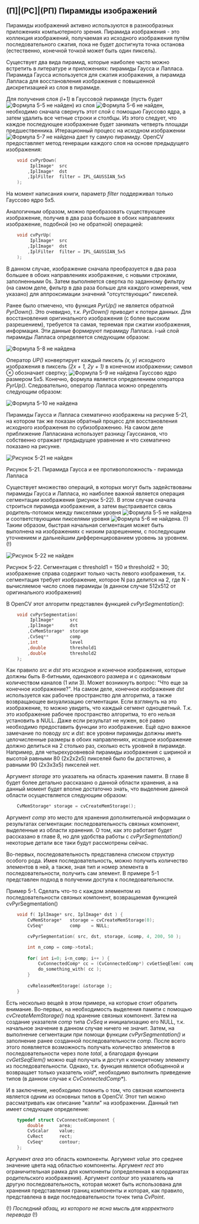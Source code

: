 ## (П]|(РС]|(РП) Пирамиды изображений

Пирамиды изображений активно используются в разнообразных приложениях компьютерного зрения. Пирамида изображения - это коллекция изображений, получаемая из исходного изображения путём последовательного сжатия, пока не будет достигнута точка останова (естественно, конечной точкой может быть один пиксель). 

Существует два вида пирамид, которые наиболее часто можно встретить в литературе и приложениях: пирамиды Гаусса и Лапласа. Пирамида Гаусса используется для сжатия изображения, а пирамида Лапласа для восстановления изображения с повышенной дискретизацией из слоя в пирамиде.

Для получения слоя *(i+1)* в Гауссовой пирамиде (пусть будет ![Формула 5-5 не найден](Images/Frml_5_5.jpg)) из слоя ![Формула 5-6 не найден](Images/Frml_5_6.jpg), необходимо сначала свернуть этот слой с помощью Гауссово ядра, а затем удалить все четные строки и столбцы. Из этого следует, что каждое последующее изображение будет занимать четверть площади предшественника. Итерационный процесс на исходном изображении ![Формула 5-7 не найдена](Images/Frml_5_7.jpg) дает ту самую пирамиду. OpenCV предоставляет метод генерации каждого слоя на основе предыдущего изображения: 

```cpp
	void cvPyrDown(
		 IplImage* 	src
		,IplImage* 	dst
		,IplFilter 	filter = IPL_GAUSSIAN_5x5
	);
```

На момент написания книги, параметр *filter* поддерживал только Гауссово ядро 5x5.

Аналогичным образом, можно преобразовать существующее изображение, получив в два раза большее в обоих направлениях изображение, подобной (но не обратной) операцией: 

```cpp
	void cvPyrUp(
		 IplImage* 	src
		,IplImage* 	dst
		,IplFilter 	filter = IPL_GAUSSIAN_5x5
	);
```

В данном случае, изображение сначала преобразуется в два раза большее в обоих направлениях изображение, с новыми строками, заполненными 0s. Затем выполняется свертка по заданному фильтру (на самом деле, фильтр в два раза больше для каждого измерения, чем указано) для аппроксимации значений "отсутствующих" пикселей.

Ранее было отмечено, что функция *PyrUp()* не является обратной *PyrDown()*. Это очевидно, т.к. *PyrDown()* приводит к потери данных. Для восстановления оригинального изображения (с более высоким разрешением), требуется та самая, теряемая при сжатии изображения, информация. Эти данные формируют пирамиду Лапласа. i-ый слой пирамиды Лапласа определяется следующим образом: 

![Формула 5-8 не найдена](Images/Frml_5_8.jpg)

Оператор *UP()* конвертирует каждый пиксель *(x, y)* исходного изображения в пиксель *(2x + 1, 2y + 1)* в конечном изображении; символ ⊗ обозначает свертку; ![Формула 5-9 не найдена](Images/Frml_5_9.jpg) Гауссово ядро размером 5x5. Конечно, формула является определением оператора *PyrUp()*. Следовательно, оператор Лапласа можно определять следующим образом:

![Формула 5-10 не найдена](Images/Frml_5_10.jpg)

Пирамиды Гаусса и Лапласа схематично изображены на рисунке 5-21, на котором так же показан обратный процесс для восстановления исходного изображения по субизображению. На самом деле приближение Лапласиана использует разницу Гауссианов, что собственно отражает предыдущее уравнение и что схематично показано на рисунке.

![Рисунок 5-21 не найден](Images/Pic_5_21.jpg)

Рисунок 5-21. Пирамида Гаусса и ее противоположность - пирамида Лапласа

Существует множество операций, в которых могут быть задействованы пирамиды Гаусса и Лапласа, но наиболее важной является операция сегментации изображения (рисунок 5-22). В этом случае сначала строиться пирамида изображения, а затем выстраивается связь родитель-потомок между пикселями уровня ![Формула 5-5 не найдена](Images/Frml_5_5.jpg) и соответствующими пикселями уровня ![Формула 5-6 не найдена](Images/Frml_5_6.jpg). (!) Таким образом, быстрая начальная сегментация может быть выполнена на изображениях с низким разрешением, с последующим уточнением и дальнейшим дифференцированием уровень за уровнем. (!)

![Рисунок 5-22 не найден](Images/Pic_5_22.jpg)

Рисунок 5-22. Сегментация с threshold1 = 150 и threshold2 = 30; изображение справа содержит только часть левого изображения, т.к. сегментация требует изображение, которое N раз делится на 2, где N - вычисляемое число слоев пирамиды (в данном случае 512x512 от оригинального изображения)

В OpenCV этот алгоритм представлен функцией *cvPyrSegmentation()*:

```cpp
	void cvPyrSegmentation(
		 IplImage* 		src
		,IplImage* 		dst
		,CvMemStorage* 	storage
		,CvSeq** 		comp
		,int 			level
		,double 		threshold1
		,double 		threshold2
	);
```

Как правило *src* и *dst* это исходное и конечное изображения, которые должны быть 8-битными, одинакового размера и с одинаковым количеством каналов (1 или 3). Может возникнуть вопрос: "Что еще за конечное изображение?". На самом деле, конечное изображение *dst* используется как рабочее пространство для алгоритма, а также возвращающее визуализацию сегментации. Если взглянуть на это изображение, то можно увидеть, что каждый сегмент одноцветный. Т.к. это изображение рабочее пространство алгоритма, то его нельзя установить в NULL. Даже если результат не нужен, всё равно необходимо предоставить функции это изображение. Ещё одно важное замечание по поводу *src* и *dst*: все уровни пирамиды должны иметь целочисленные размеры в обоих направлениях, исходное изображение должно делиться на 2 столько раз, сколько есть уровней в пирамиде. Например, для четырехуровневой пирамиды изображения с шириной и высотой равными 80 (2x2x2x5) пикселей было бы достаточно, а равными 90 (2x3x3x5) пикселей нет. 

Аргумент *storage* это указатель на область хранения памяти. В главе 8 будет более детально рассказано о данной области хранения, а на данный момент будет вполне достаточно знать, что выделение данной области осуществляется следующим образом:

```cpp
	CvMemStorage* storage = cvCreateMemStorage();
```

Аргумент *comp* это место для хранения дополнительной информации о результатах сегментации: последовательность связных компонент, выделенные из области хранения. О том, как это работает будет рассказано в главе 8, но для удобства работы с *cvPyrSegmentation()* некоторые детали все таки будут рассмотрены сейчас. 

Во-первых, последовательность представлена списком структур особого рода. Имея последовательность, можно получить количество элементов в ней, а также, зная тип и номер элемента в последовательности, получить сам элемент. В примере 5-1 представлен подход в получении доступа к последовательности.

Пример 5-1. Сделать что-то с каждом элементом из последовательности связных компонент, возвращаемая функцией cvPyrSegmentation()

```cpp
	void f( IplImage* src, IplImage* dst ) {
		CvMemStorage* 	storage = cvCreateMemStorage(0);
		CvSeq* 			comp 	= NULL;

		cvPyrSegmentation( src, dst, storage, &comp, 4, 200, 50 );

		int n_comp = comp->total;
		
		for( int i=0; i<n_comp; i++ ) {
			CvConnectedComp* cc = (CvConnectedComp*) cvGetSeqElem( comp, i );
			do_something_with( cc );
		}
		
		cvReleaseMemStorage( &storage );
	}
```

Есть несколько вещей в этом примере, на которые стоит обратить внимание. Во-первых, на необходимость выделения памяти с помощью *cvCreateMemStorage()* под хранение связных компонент. Затем на создание указателя *comp* типа *CvSeq* и инициализацию его NULL, т.к. начальное значение в данном случае ничего не значит. Затем, на выполнение сегментации при помощи функции *cvPyrSegmentation()* и заполнение ранее созданной последовательности *comp*. После всего этого появляется возможность получать количество элементов в последовательности через поле *total*, а благодаря функции *cvGetSeqElem()* можно ещё получать и доступ к конкретному элементу из последовательности. Однако, т.к. функция является обобщенной и возвращает только указатель *void**, необходимо выполнить приведение типов (в данном случае к *CvConnectedComp**).

И в заключение, необходимо помнить о том, что связная компонента является одним из основных типов в OpenCV. Этот тип можно рассматривать как описание "капли" на изображении. Данный тип имеет следующее определение: 

```cpp
	typedef struct CvConnectedComponent {
		double 		area;
		CvScalar 	value;
		CvRect 		rect;
		CvSeq* 		contour;
	};
```

Аргумент *area* это область компоненты. Аргумент *value* это среднее значение цвета над областью компоненты. Аргумент *rect* это ограничительная рамка для компоненты (определенная в координатах родительского изображения). Аргумент *contour* это указатель на другую последовательность, которая может быть использована для хранения представления границ компоненты и которая, как правило, представлена в виде последовательности точек типа *CvPoint*. 

(!) *Последний абзац, из которого не ясна мысль для корректного перевода* (!)